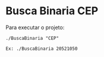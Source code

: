 # Busca Binaria CEP

Para executar o projeto:

    ./BuscaBinaria "CEP"
    
    Ex: ./BuscaBinaria 20521050
    
